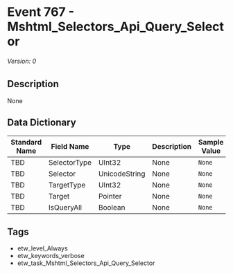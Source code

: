 # Event 767 - Mshtml_Selectors_Api_Query_Selector
###### Version: 0

## Description
None

## Data Dictionary
|Standard Name|Field Name|Type|Description|Sample Value|
|---|---|---|---|---|
|TBD|SelectorType|UInt32|None|`None`|
|TBD|Selector|UnicodeString|None|`None`|
|TBD|TargetType|UInt32|None|`None`|
|TBD|Target|Pointer|None|`None`|
|TBD|IsQueryAll|Boolean|None|`None`|

## Tags
* etw_level_Always
* etw_keywords_verbose
* etw_task_Mshtml_Selectors_Api_Query_Selector